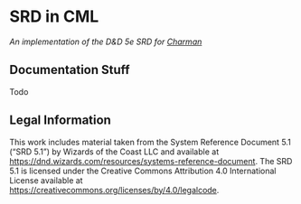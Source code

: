 # SRD in CML
*An implementation of the D&D 5e SRD for [Charman](https://github.com/jay-tux/charman)*

## Documentation Stuff
Todo

## Legal Information
This work includes material taken from the System Reference Document 5.1 (“SRD 5.1”) by Wizards of the Coast LLC and available at https://dnd.wizards.com/resources/systems-reference-document. The SRD 5.1 is licensed under the Creative Commons Attribution 4.0 International License available at https://creativecommons.org/licenses/by/4.0/legalcode.
